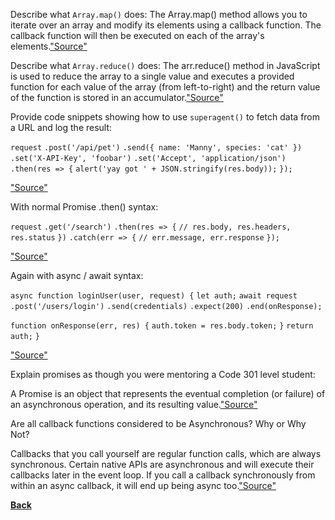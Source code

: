 Describe what `Array.map()` does: The Array.map() method allows you to iterate over an array and modify its elements using a callback function. The callback function will then be executed on each of the array's elements.<a href = "https://www.freecodecamp.org/news/javascript-map-how-to-use-the-js-map-function-array-method/">"Source"</a>

Describe what `Array.reduce()` does: The arr.reduce() method in JavaScript is used to reduce the array to a single value and executes a provided function for each value of the array (from left-to-right) and the return value of the function is stored in an accumulator.<a href = "https://www.geeksforgeeks.org/javascript-array-reduce-method/">"Source"</a>

Provide code snippets showing how to use `superagent()` to fetch data from a URL and log the result:

`request`
  `.post('/api/pet')`
  `.send({ name: 'Manny', species: 'cat' })`
  `.set('X-API-Key', 'foobar')`
  `.set('Accept', 'application/json')`
  `.then(res => {`
     `alert('yay got ' + JSON.stringify(res.body));`
   `});`

<a href = "https://visionmedia.github.io/superagent/">"Source"</a>

With normal Promise .then() syntax:

`request`
  `.get('/search')`
  `.then(res => {`
     `// res.body, res.headers, res.status`
  `})`
  `.catch(err => {`
     `// err.message, err.response`
  `});`

<a href = "https://visionmedia.github.io/superagent/">"Source"</a>  

Again with async / await syntax:

`async function loginUser(user, request) {`
  `let auth;`
  `await request`
    `.post('/users/login')`
    `.send(credentials)`
    `.expect(200)`
    `.end(onResponse);`

 `function onResponse(err, res) {`
    `auth.token = res.body.token;`
  `}`
  `return auth;`
`}`

<a href = "https://stackoverflow.com/questions/51438903/superagent-supertest-with-async-await">"Source"</a>

Explain promises as though you were mentoring a Code 301 level student:

A Promise is an object that represents the eventual completion (or failure) of an asynchronous operation, and its resulting value.<a href = "https://www.freecodecamp.org/news/javascript-promises-explained/">"Source"</a>

Are all callback functions considered to be Asynchronous? Why or Why Not?

Callbacks that you call yourself are regular function calls, which are always synchronous. Certain native APIs are asynchronous and will execute their callbacks later in the event loop. If you call a callback synchronously from within an async callback, it will end up being async too.<a href = "https://stackoverflow.com/questions/19083357/are-all-javascript-callbacks-asynchronous-if-not-how-do-i-know-which-are">"Source"</a>

<b><a href = "https://github.com/scottie-l/reading-notes/tree/main/reading-notes-401">Back</a>

